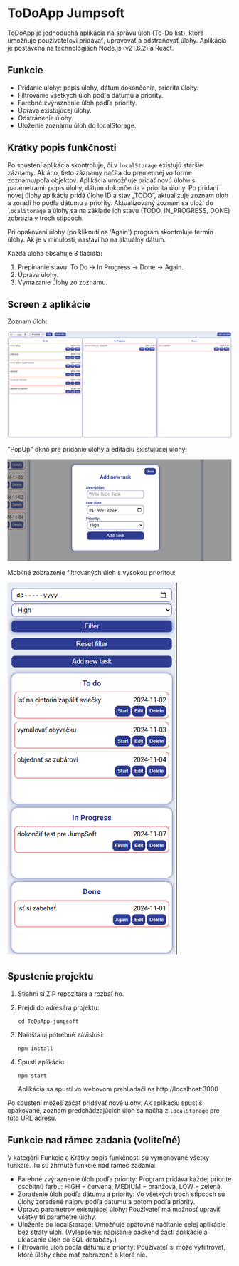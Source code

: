 # ToDoApp Jumpsoft

ToDoApp je jednoduchá aplikácia na správu úloh (To-Do list), ktorá umožňuje používateľovi pridávať, upravovať a odstraňovať úlohy.
Aplikácia je postavená na technológiách Node.js (v21.6.2) a React.

## Funkcie

- Pridanie úlohy: popis úlohy, dátum dokončenia, priorita úlohy.
- Filtrovanie všetkých úloh podľa dátumu a priority.
- Farebné zvýraznenie úloh podľa priority.
- Úprava existujúcej úlohy.
- Odstránenie úlohy.
- Uloženie zoznamu úloh do localStorage.

## Krátky popis funkčnosti

Po spustení aplikácia skontroluje, či v `localStorage` existujú staršie záznamy. Ak áno, tieto záznamy načíta do premennej vo forme zoznamu/poľa objektov.
Aplikácia umožňuje pridať novú úlohu s parametrami: popis úlohy, dátum dokončenia a priorita úlohy.
Po pridaní novej úlohy aplikácia pridá úlohe ID a stav „TODO”, aktualizuje zoznam úloh a zoradí ho podľa dátumu a priority.
Aktualizovaný zoznam sa uloží do `localStorage` a úlohy sa na základe ich stavu (TODO, IN_PROGRESS, DONE) zobrazia v troch stĺpcoch.

Pri opakovaní úlohy (po kliknutí na 'Again') program skontroluje termín úlohy. Ak je v minulosti, nastaví ho na aktuálny dátum.

Každá úloha obsahuje 3 tlačidlá:

1. Prepínanie stavu: To Do -> In Progress -> Done -> Again.
2. Úprava úlohy.
3. Vymazanie úlohy zo zoznamu.

## Screen z aplikácie

Zoznam úloh:

![Hlavná stránka](./img/mainPage.png)

"PopUp" okno pre pridanie úlohy a editáciu existujúcej úlohy:

![PopUp](./img/popUp.png)

Mobilné zobrazenie filtrovaných úloh s vysokou prioritou:

![Mobilné zobrazenie](./img/filterMobile.png)

## Spustenie projektu

1. Stiahni si ZIP repozitára a rozbaľ ho.
2. Prejdi do adresára projektu:

   ```
   cd ToDoApp-jumpsoft
   ```

3. Nainštaluj potrebné závislosi:

   ```
   npm install
   ```

4. Spusti aplikáciu
   ```
   npm start
   ```
   Aplikácia sa spustí vo webovom prehliadači na http://localhost:3000 .

Po spustení môžeš začať pridávať nové úlohy.
Ak aplikáciu spustíš opakovane, zoznam predchádzajúcich úloh sa načíta z `localStorage` pre túto URL adresu.

## Funkcie nad rámec zadania (voliteľné)

V kategórii Funkcie a Krátky popis funkčnosti sú vymenované všetky funkcie. Tu sú zhrnuté funkcie nad rámec zadania:

- Farebné zvýraznenie úloh podľa priority: Program pridáva každej priorite osobitnú farbu: HIGH = červená, MEDIUM = oranžová, LOW = zelená.
- Zoradenie úloh podľa dátumu a priority: Vo všetkých troch stĺpcoch sú úlohy zoradené najprv podľa dátumu a potom podľa priority.
- Úprava parametrov existujúcej úlohy: Používateľ má možnosť upraviť všetky tri parametre úlohy.
- Uloženie do localStorage: Umožňuje opätovné načítanie celej aplikácie bez straty úloh. (Vylepšenie: napísanie backend časti aplikácie a ukladanie úloh do SQL databázy.)
- Filtrovanie úloh podľa dátumu a priority: Používateľ si môže vyfiltrovať, ktoré úlohy chce mať zobrazené a ktoré nie.
